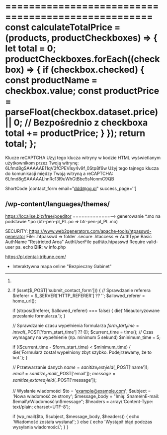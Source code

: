 ===================================================
const calculateTotalPrice = (products, productCheckboxes) => {
    let total = 0;
    productCheckboxes.forEach((checkbox) => {
        if (checkbox.checked) {
            const productName = checkbox.value;
            const productPrice = parseFloat(checkbox.dataset.price) || 0;  // Bezpośrednio z checkboxa
            total += productPrice;
        }
    });
    return total;
};
==================================================

        
Klucze reCAPTCHA
Użyj tego klucza witryny w kodzie HTML wyświetlanym użytkownikom przez Twoją witrynę:
6Lfmd8gSAAAAAE11qV3fCPEVIsy4v9f_0Stp8f6w
Użyj tego tajnego klucza do komunikacji między Twoją witryną a reCAPTCHA:
6Lfmd8gSAAAAALhnRc13l9uWhGtBbe5sNonmC9QB


ShortCode
[contact_form email="ddd@gg.pl" success_page='']

/wp-content/languages/themes/
---------
https://localise.biz/free/poeditor 
===============> generowanie *.mo na podstawie *.po (btr-pen-pl_PL.po => btr-pen-pl_PL.mo)


SECURITY:
https://www.web2generators.com/apache-tools/htpasswd-generator
File:
.htpasswd => folder .secure
.htaccess => 
<Files wp-login.php>
    AuthType Basic
    AuthName "Restricted Area"
    AuthUserFile path\to\.htpasswd
    Require valid-user
</Files>
ps. echo __DIR__; w info.php

https://pl.dental-tribune.com/
+ Interaktywna mapa online "Bezpieczny Gabinet"



--------------------------------------------------
1. <input type="hidden" name="form_start_time" value="<?php echo time(); ?>">
2. if (isset($_POST['submit_contact_form'])) {
    // Sprawdzanie referera
    $referer = $_SERVER['HTTP_REFERER'] ?? '';
    $allowed_referer = home_url();

    if (strpos($referer, $allowed_referer) === false) {
        die('Nieautoryzowane przesłanie formularza.');
    }

    // Sprawdzanie czasu wypełnienia formularza
    $form_start_time = intval($_POST['form_start_time'] ?? 0);
    $current_time = time();
   // Czas wymagany na wypełnienie (np. minimum 5 sekund)
    $minimum_time = 5;

    if (($current_time - $form_start_time) < $minimum_time) {
        die('Formularz został wypełniony zbyt szybko. Podejrzewamy, że to bot.');
    }

    // Przetwarzanie danych
    $name = sanitize_text_field($_POST['name']);
    $email = sanitize_email($_POST['email']);
    $message = sanitize_textarea_field($_POST['message']);

    // Wysłanie wiadomości
    $to = 'example@example.com';
    $subject = 'Nowa wiadomość ze strony';
    $message_body = "Imię: $name\nE-mail: $email\nWiadomość:\n$message";
    $headers = array('Content-Type: text/plain; charset=UTF-8');

    if (wp_mail($to, $subject, $message_body, $headers)) {
        echo 'Wiadomość została wysłana!';
    } else {
        echo 'Wystąpił błąd podczas wysyłania wiadomości.';
    }
}
